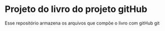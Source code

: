 # Projeto do livro do projeto gitHub

Esse repositório armazena os arquivos que compõe o livro com gitHub
git